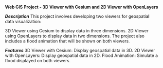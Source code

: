 **Web GIS Project - 3D Viewer with Cesium and 2D Viewer with OpenLayers**


***Description***
This project involves developing two viewers for geospatial data visualization:

3D Viewer using Cesium to display data in three dimensions.
2D Viewer using OpenLayers to display data in two dimensions.
The project also includes a flood animation that will be shown on both viewers.

***Features***
3D Viewer with Cesium: Display geospatial data in 3D.
2D Viewer with OpenLayers: Display geospatial data in 2D.
Flood Animation: Simulate a flood displayed on both viewers.
